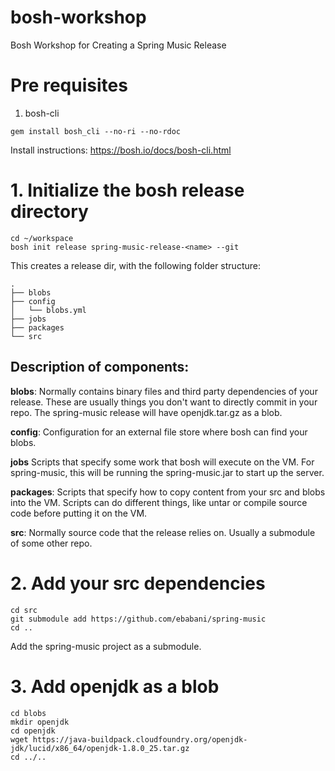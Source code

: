 # bosh-workshop
Bosh Workshop for Creating a Spring Music Release

# Pre requisites

1. bosh-cli
```
gem install bosh_cli --no-ri --no-rdoc
```

Install instructions: https://bosh.io/docs/bosh-cli.html

# 1. Initialize the bosh release directory
```
cd ~/workspace
bosh init release spring-music-release-<name> --git
```

This creates a release dir, with the following folder structure:
```
.
├── blobs
├── config
│   └── blobs.yml
├── jobs
├── packages
└── src
```
## Description of components: 
**blobs**: Normally contains binary files and third party dependencies of your release. These are usually things you don't want to directly commit in your repo. The spring-music release will have openjdk.tar.gz as a blob.

**config**: Configuration for an external file store where bosh can find your blobs. 

**jobs** Scripts that specify some work that bosh will execute on the VM. For spring-music, this will be running the spring-music.jar to start up the server.

**packages**: Scripts that specify how to copy content from your src and blobs into the VM. Scripts can do different things, like untar or compile source code before putting it on the VM.

**src**: Normally source code that the release relies on. Usually a submodule of some other repo.

# 2. Add your src dependencies
```
cd src
git submodule add https://github.com/ebabani/spring-music
cd ..
```
Add the spring-music project as a submodule.

# 3. Add openjdk as a blob
```
cd blobs
mkdir openjdk
cd openjdk
wget https://java-buildpack.cloudfoundry.org/openjdk-jdk/lucid/x86_64/openjdk-1.8.0_25.tar.gz
cd ../..
```
